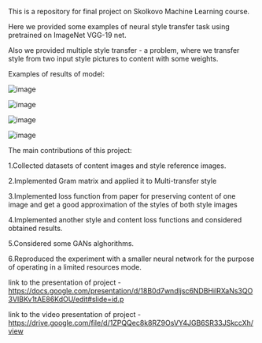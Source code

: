This is a repository for final project on Skolkovo Machine Learning course.

Here we provided some examples of neural style transfer task using pretrained on ImageNet VGG-19 net.

Also we provided multiple style transfer - a problem, where we transfer style from two input style pictures to content with some weights.

Examples of results of model:

![image](https://user-images.githubusercontent.com/80292602/112242727-7e13b500-8c5d-11eb-8a86-b1f7233be5f5.png)

![image](https://user-images.githubusercontent.com/80292602/112243189-35103080-8c5e-11eb-8e86-37968f944af2.png)

![image](https://user-images.githubusercontent.com/80292602/112243214-3fcac580-8c5e-11eb-960a-137363c713e8.png)

![image](https://user-images.githubusercontent.com/80292602/112243225-45c0a680-8c5e-11eb-8a69-57be38fcf162.png)

The main contributions of this project:

1.Collected datasets of content images and style reference images.

2.Implemented Gram matrix and applied it to Multi-transfer style

3.Implemented loss function from paper for preserving content of one image and get a good approximation of the styles of both style images

4.Implemented another style and content loss functions and considered obtained results.

5.Considered some GANs alghorithms.

6.Reproduced the experiment with a smaller neural network for the purpose of operating in a limited resources mode.

link to the presentation of project - https://docs.google.com/presentation/d/18B0d7wndljsc6NDBHilRXaNs3QO3VIBKv1tAE86KdOU/edit#slide=id.p

link to the video presentation of project - https://drive.google.com/file/d/1ZPQQec8k8RZ9OsVY4JGB6SR33JSkccXh/view
